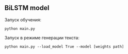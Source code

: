 ## BiLSTM model

Запуск обучения:

```python main.py```

Запуск в режиме генерации текста:

```python main.py --load_model True --model [weights path]```
